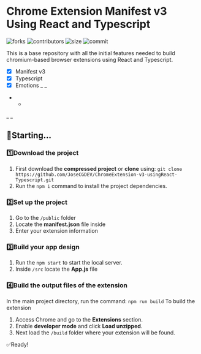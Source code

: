 # Chrome Extension Manifest v3 Using React and Typescript

![forks](https://img.shields.io/github/forks/JoseCGDEV/ChromeExtension-v3-usingReact-Typescript?style=flat-square) ![contributors](https://img.shields.io/github/contributors/JoseCGDEV/ChromeExtension-v3-usingReact-Typescript?color=%2328a745&style=flat-square) ![size](https://img.shields.io/github/languages/code-size/JoseCGDEV/ChromeExtension-v3-usingReact-Typescript?label=tama%C3%B1o&style=flat-square) ![commit](https://img.shields.io/github/last-commit/JoseCGDEV/ChromeExtension-v3-usingReact-Typescript?style=flat-square)

This is a base repository with all the initial features needed to build chromium-based browser extensions using React and Typescript.

- [x] Manifest v3
- [x] Typescript
- [x] Emotions
_ _ 
* * 
_ _ 

## 🚀Starting...

### 1️⃣Download the project

1. First download the **compressed project** or **clone** using: `git clone https://github.com/JoseCGDEV/ChromeExtension-v3-usingReact-Typescript.git`
2. Run the `npm i` command to install the project dependencies.

### 2️⃣Set up the project

1. Go to the `/public` folder
2. Locate the **manifest.json** file inside
3. Enter your extension information

### 3️⃣Build your app design

1. Run the `npm start` to start the local server.
2. Inside `/src` locate the **App.js** file

### 4️⃣Build the output files of the extension

In the main project directory, run the command:
`npm run build` To build the extension

1. Access Chrome and go to the **Extensions** section.
2. Enable **developer mode** and click **Load unzipped**.
3. Next load the `/build` folder where your extension will be found.

✅Ready!



